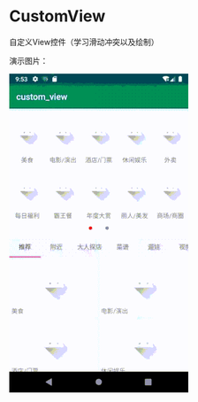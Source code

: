 # CustomView
自定义View控件（学习滑动冲突以及绘制）


演示图片：

![demo](https://github.com/pd411/CustomView/blob/master/demo%20(3).gif "demo")
